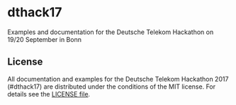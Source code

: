 # dthack17
Examples and documentation for the Deutsche Telekom Hackathon on 19/20 September in Bonn

## License
All documentation and examples for the Deutsche Telekom Hackathon 2017 (#dthack17) are distributed under the conditions of the MIT license. For details see the [LICENSE file](LICENSE).
